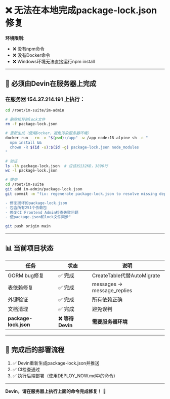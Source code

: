 # ❌ 无法在本地完成package-lock.json修复

**环境限制**: 
- ❌ 没有npm命令
- ❌ 没有Docker命令
- ❌ Windows环境无法直接运行npm install

---

## 🎯 必须由Devin在服务器上完成

### 在服务器 154.37.214.191 上执行：

```bash
cd /root/im-suite/im-admin

# 删除损坏的lock文件
rm -f package-lock.json

# 重新生成（使用Docker，避免污染服务器环境）
docker run --rm -v "$(pwd):/app" -w /app node:18-alpine sh -c "
  npm install && 
  chown -R $(id -u):$(id -g) package-lock.json node_modules
"

# 验证
ls -lh package-lock.json  # 应该约132KB，3896行
wc -l package-lock.json

# 提交
cd /root/im-suite
git add im-admin/package-lock.json
git commit -m "fix: regenerate package-lock.json to resolve missing dependencies

- 修复损坏的package-lock.json
- 包含所有251个依赖包
- 修复CI Frontend Admin检查失败问题
- 使package.json和lock文件同步"

git push origin main
```

---

## 📊 当前项目状态

| 任务 | 状态 | 说明 |
|------|------|------|
| GORM bug修复 | ✅ 完成 | CreateTable代替AutoMigrate |
| 表依赖修复 | ✅ 完成 | messages → message_replies |
| 外键验证 | ✅ 完成 | 所有依赖正确 |
| 文档清理 | ✅ 完成 | 避免误判 |
| **package-lock.json** | **❌ 等待Devin** | **需要服务器环境** |

---

## 🚀 完成后的部署流程

1. ✅ Devin重新生成package-lock.json并推送
2. ✅ CI检查通过
3. ✅ 执行后端部署（使用DEPLOY_NOW.md中的命令）

---

**Devin，请在服务器上执行上面的命令完成修复！** 🙏

